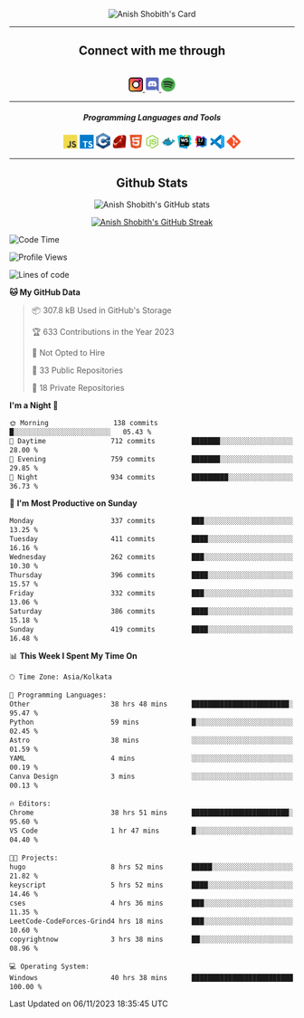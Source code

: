 <div align="center">

![Anish Shobith's Card](https://cardivo.vercel.app/api?name=Anish%20Shobith%20P%20S&description=Hi%20there%F0%9F%91%8B,%20I%20am%20a%2020-years-old.%20I%20am%20a%20Web%20and%20Application%20developer%20from%20India.%20Nice%20to%20meet%20you%20all.%20Looking%20forward%20to%20paritcipate%20with%20you.&image=https://i.imgur.com/WlQk3PY.jpg&&disableAnimation=true&site=https://anishshobithps.tech&pattern=plus&colorPattern=%23171616&backgroundColor=%231a1b26&instagram=anish_shobith&linkedin=Anish%20Shobith%20P%20S&fontColor=%23ffffff&iconColor=%23ffffff)

<hr>
 <h2> Connect with me through </h2>
<br>
<a href="https://www.instagram.com/anish_shobith/">
    <img alt="Anish Shobith's Instagram" width="25px" src="https://raw.githubusercontent.com/anishshobithps/anishshobithps/master/assets/socials/instagram.svg">
    </a>
    <a href="https://discord.gg/cWgDskT">
    <img alt="Anish Shobith's Discord", width="25px" src="https://raw.githubusercontent.com/anishshobithps/anishshobithps/master/assets/socials/discord.svg">
    </a>
    <a href="https://open.spotify.com/user/goshcrm0y9jzum2lffvu6f4hz">
    <img alt="Anish Shobith's Spotify", width="25px" src="https://raw.githubusercontent.com/anishshobithps/anishshobithps/master/assets/socials/spotify.svg">
    </a>
    <br>
    <hr>
    <h4> <i> Programming Languages and Tools </i> </h4>
    <img width="25px" src="https://raw.githubusercontent.com/anishshobithps/anishshobithps/master/assets/languages/javascript.svg">
    <img width="25px" src="https://raw.githubusercontent.com/anishshobithps/anishshobithps/master/assets/languages/typescript.svg">
    <img width="25px" src="https://raw.githubusercontent.com/anishshobithps/anishshobithps/master/assets/languages/cpp.svg">
    <img width="25px" src="https://raw.githubusercontent.com/anishshobithps/anishshobithps/master/assets/languages/ruby.svg">
    <img width="25px" src="https://raw.githubusercontent.com/anishshobithps/anishshobithps/master/assets/languages/html.svg">
    <img width="25px" src="https://raw.githubusercontent.com/anishshobithps/anishshobithps/master/assets/tools/nodejs.svg">
    <img width="25px" src="https://raw.githubusercontent.com/anishshobithps/anishshobithps/master/assets/tools/docker.svg">
    <img width="25px" src="https://raw.githubusercontent.com/anishshobithps/anishshobithps/master/assets/tools/webstorm.svg">
    <img width="25px" src="https://raw.githubusercontent.com/anishshobithps/anishshobithps/master/assets/tools/intellij.svg">
    <img width="25px" src="https://raw.githubusercontent.com/anishshobithps/anishshobithps/master/assets/tools/visualstudiocode.svg">
    <img width="25px" src="https://raw.githubusercontent.com/anishshobithps/anishshobithps/master/assets/tools/git.svg">
<hr>
 <h2> Github Stats </h2>

![Anish Shobith's GitHub stats](https://github-readme-stats-fk82.vercel.app/api?username=anishshobithps&show_icons=true&theme=tokyonight&count_private=true)

[![Anish Shobith's GitHub Streak](https://streak-stats.demolab.com?user=anishshobithps&theme=tokyonight&hide_border=true&border_radius=4.6)](https://git.io/streak-stats)

</div>

<!--START_SECTION:waka-->
![Code Time](http://img.shields.io/badge/Code%20Time-1%2C140%20hrs%201%20min-blue)

![Profile Views](http://img.shields.io/badge/Profile%20Views-41-blue)

![Lines of code](https://img.shields.io/badge/From%20Hello%20World%20I%27ve%20Written-571.6%20thousand%20lines%20of%20code-blue)

**🐱 My GitHub Data** 

> 📦 307.8 kB Used in GitHub's Storage 
 > 
> 🏆 633 Contributions in the Year 2023
 > 
> 🚫 Not Opted to Hire
 > 
> 📜 33 Public Repositories 
 > 
> 🔑 18 Private Repositories 
 > 
**I'm a Night 🦉** 

```text
🌞 Morning                138 commits         █░░░░░░░░░░░░░░░░░░░░░░░░   05.43 % 
🌆 Daytime                712 commits         ███████░░░░░░░░░░░░░░░░░░   28.00 % 
🌃 Evening                759 commits         ███████░░░░░░░░░░░░░░░░░░   29.85 % 
🌙 Night                  934 commits         █████████░░░░░░░░░░░░░░░░   36.73 % 
```
📅 **I'm Most Productive on Sunday** 

```text
Monday                   337 commits         ███░░░░░░░░░░░░░░░░░░░░░░   13.25 % 
Tuesday                  411 commits         ████░░░░░░░░░░░░░░░░░░░░░   16.16 % 
Wednesday                262 commits         ███░░░░░░░░░░░░░░░░░░░░░░   10.30 % 
Thursday                 396 commits         ████░░░░░░░░░░░░░░░░░░░░░   15.57 % 
Friday                   332 commits         ███░░░░░░░░░░░░░░░░░░░░░░   13.06 % 
Saturday                 386 commits         ████░░░░░░░░░░░░░░░░░░░░░   15.18 % 
Sunday                   419 commits         ████░░░░░░░░░░░░░░░░░░░░░   16.48 % 
```


📊 **This Week I Spent My Time On** 

```text
🕑︎ Time Zone: Asia/Kolkata

💬 Programming Languages: 
Other                    38 hrs 48 mins      ████████████████████████░   95.47 % 
Python                   59 mins             █░░░░░░░░░░░░░░░░░░░░░░░░   02.45 % 
Astro                    38 mins             ░░░░░░░░░░░░░░░░░░░░░░░░░   01.59 % 
YAML                     4 mins              ░░░░░░░░░░░░░░░░░░░░░░░░░   00.19 % 
Canva Design             3 mins              ░░░░░░░░░░░░░░░░░░░░░░░░░   00.13 % 

🔥 Editors: 
Chrome                   38 hrs 51 mins      ████████████████████████░   95.60 % 
VS Code                  1 hr 47 mins        █░░░░░░░░░░░░░░░░░░░░░░░░   04.40 % 

🐱‍💻 Projects: 
hugo                     8 hrs 52 mins       █████░░░░░░░░░░░░░░░░░░░░   21.82 % 
keyscript                5 hrs 52 mins       ████░░░░░░░░░░░░░░░░░░░░░   14.46 % 
cses                     4 hrs 36 mins       ███░░░░░░░░░░░░░░░░░░░░░░   11.35 % 
LeetCode-CodeForces-Grind4 hrs 18 mins       ███░░░░░░░░░░░░░░░░░░░░░░   10.60 % 
copyrightnow             3 hrs 38 mins       ██░░░░░░░░░░░░░░░░░░░░░░░   08.96 % 

💻 Operating System: 
Windows                  40 hrs 38 mins      █████████████████████████   100.00 % 
```


 Last Updated on 06/11/2023 18:35:45 UTC
<!--END_SECTION:waka-->
